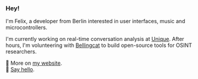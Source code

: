 ### Hey!

I'm Felix, a developer from Berlin interested in user interfaces, music and microcontrollers.

I'm currently working on real-time conversation analysis at [Unique](https://www.unique.ch). After hours, I'm volunteering with [Bellingcat](https://www.bellingcat.com/) to build open-source tools for OSINT researchers.

🌱 More on [my website](https://spoettel.dev).  
📮 [Say hello](mailto:felix@spoet.tel).  

